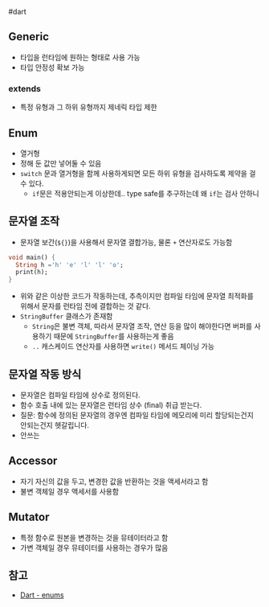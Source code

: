 #dart 

## Generic
- 타입을 런타임에 원하는 형태로 사용 가능
- 타입 안정성 확보 가능

### extends
- 특정 유형과 그 하위 유형까지 제네릭 타입 제한

## Enum
- 열거형
- 정해 둔 값만 넣어둘 수 있음
- `switch` 문과 열거형을 함께 사용하게되면 모든 하위 유형을 검사하도록 제약을 걸 수 있다.
	- `if`문은 적용안되는게 이상한데.. type safe를 추구하는데 왜 `if`는 검사 안하니

## 문자열 조작
- 문자열 보간(`${}`)을 사용해서 문자열 결합가능, 물론 `+` 연산자로도 가능함

```dart
void main() {
  String h ='h' 'e' 'l' 'l' 'o';
  print(h);
}
```
- 위와 같은 이상한 코드가 작동하는데, 추측이지만 컴파일 타임에 문자열 최적화를 위해서 문자를 런타임 전에 결합하는 것 같다.
- `StringBuffer` 클래스가 존재함
	- `String`은 불변 객체, 따라서 문자열 조작, 연산 등을 많이 해야한다면 버퍼를 사용하기 때문에 `StringBuffer`를 사용하는게 좋음
	- `..` 캐스케이드 연산자를 사용하면 `write()` 메서드 체이닝 가능

## 문자열 작동 방식
- 문자열은 컴파일 타임에 상수로 정의된다.
- 함수 호출 내에 있는 문자열은 런타임 상수 (final) 취급 받는다.
- 질문: 함수에 정의된 문자열의 경우엔 컴파일 타임에 메모리에 미리 할당되는건지 안되는건지 헷갈립니다.
- 안쓰는 
## Accessor
- 자기 자신의 값을 두고, 변경한 값을 반환하는 것을 액세서라고 함
- 불변 객체일 경우 액세서를 사용함

## Mutator
- 특정 함수로 원본을 변경하는 것을 뮤테이터라고 함
- 가변 객체일 경우 뮤테이터를 사용하는 경우가 많음

## 참고
- [Dart - enums](https://dart.dev/language/enums)
